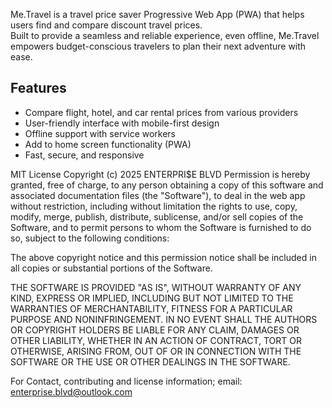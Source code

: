 Me.Travel is a travel price saver Progressive Web App (PWA) that helps users find and compare discount travel prices.  
Built to provide a seamless and reliable experience, even offline, Me.Travel empowers budget-conscious travelers to plan their next adventure with ease.

## Features

- Compare flight, hotel, and car rental prices from various providers
- User-friendly interface with mobile-first design
- Offline support with service workers
- Add to home screen functionality (PWA)
- Fast, secure, and responsive

MIT License
Copyright (c) 2025 ENTERPRI$E BLVD
Permission is hereby granted, free of charge, to any person obtaining a copy
of this software and associated documentation files (the "Software"), to deal
in the web app without restriction, including without limitation the rights
to use, copy, modify, merge, publish, distribute, sublicense, and/or sell
copies of the Software, and to permit persons to whom the Software is
furnished to do so, subject to the following conditions:

The above copyright notice and this permission notice shall be included in all
copies or substantial portions of the Software.

THE SOFTWARE IS PROVIDED "AS IS", WITHOUT WARRANTY OF ANY KIND, EXPRESS OR
IMPLIED, INCLUDING BUT NOT LIMITED TO THE WARRANTIES OF MERCHANTABILITY,
FITNESS FOR A PARTICULAR PURPOSE AND NONINFRINGEMENT. IN NO EVENT SHALL THE
AUTHORS OR COPYRIGHT HOLDERS BE LIABLE FOR ANY CLAIM, DAMAGES OR OTHER
LIABILITY, WHETHER IN AN ACTION OF CONTRACT, TORT OR OTHERWISE, ARISING FROM,
OUT OF OR IN CONNECTION WITH THE SOFTWARE OR THE USE OR OTHER DEALINGS IN THE
SOFTWARE.

For Contact, contributing and license information; email: enterprise.blvd@outlook.com
